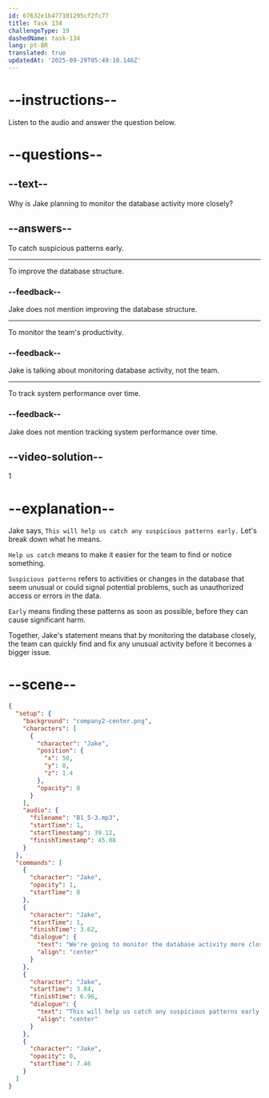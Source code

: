 ```yaml
---
id: 67632e1b477101295cf2fc77
title: Task 134
challengeType: 19
dashedName: task-134
lang: pt-BR
translated: true
updatedAt: '2025-09-29T05:49:18.146Z'
---
```

<!-- (audio) Jake: We're going to monitor the database activity more closely. This will help us catch any suspicious patterns early. -->

# --instructions--

Listen to the audio and answer the question below.

# --questions--

## --text--

Why is Jake planning to monitor the database activity more closely?

## --answers--

To catch suspicious patterns early.

---

To improve the database structure.

### --feedback--

Jake does not mention improving the database structure.

---

To monitor the team's productivity.

### --feedback--

Jake is talking about monitoring database activity, not the team.

---

To track system performance over time.

### --feedback--

Jake does not mention tracking system performance over time.

## --video-solution--

1

# --explanation--

Jake says, `This will help us catch any suspicious patterns early.` Let's break down what he means.

`Help us catch` means to make it easier for the team to find or notice something. 

`Suspicious patterns` refers to activities or changes in the database that seem unusual or could signal potential problems, such as unauthorized access or errors in the data. 

`Early` means finding these patterns as soon as possible, before they can cause significant harm.

Together, Jake's statement means that by monitoring the database closely, the team can quickly find and fix any unusual activity before it becomes a bigger issue.

# --scene--

```json
{
  "setup": {
    "background": "company2-center.png",
    "characters": [
      {
        "character": "Jake",
        "position": {
          "x": 50,
          "y": 0,
          "z": 1.4
        },
        "opacity": 0
      }
    ],
    "audio": {
      "filename": "B1_5-3.mp3",
      "startTime": 1,
      "startTimestamp": 39.12,
      "finishTimestamp": 45.08
    }
  },
  "commands": [
    {
      "character": "Jake",
      "opacity": 1,
      "startTime": 0
    },
    {
      "character": "Jake",
      "startTime": 1,
      "finishTime": 3.62,
      "dialogue": {
        "text": "We're going to monitor the database activity more closely.",
        "align": "center"
      }
    },
    {
      "character": "Jake",
      "startTime": 3.84,
      "finishTime": 6.96,
      "dialogue": {
        "text": "This will help us catch any suspicious patterns early.",
        "align": "center"
      }
    },
    {
      "character": "Jake",
      "opacity": 0,
      "startTime": 7.46
    }
  ]
}
```
